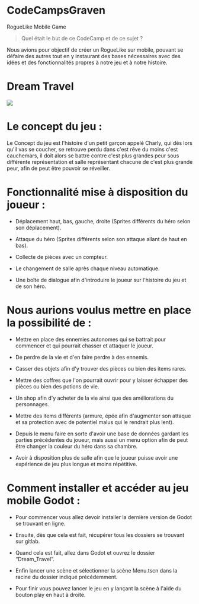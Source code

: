 # CodeCampsGraven

RogueLike Mobile Game

> Quel était le but de ce CodeCamp et de ce sujet ?
>

Nous avions pour objectif de créer un RogueLike sur mobile, pouvant se défaire des autres tout en y instaurant des bases nécessaires avec des idées et des fonctionnalités propres à notre jeu et à notre histoire.


# Dream Travel

![](https://cdn.discordapp.com/attachments/920687736049008640/953033402972524575/Capture_decran_2022-03-14_a_21.54.24.png)
# Le concept du jeu :

Le Concept du jeu est l'histoire d'un petit garçon appelé Charly, qui dès lors qu'il vas se coucher, se retrouve perdu dans c'est rêve du moins c'est cauchemars, il doit alors se battre contre c'est plus grandes peur sous différente représentation et salle représentant chacune de c'est plus grande peur, afin de peut être pouvoir se réveiller.

# Fonctionnalité mise à disposition du joueur :

- Déplacement haut, bas, gauche, droite (Sprites différents du héro selon son déplacement).

- Attaque du héro (Sprites différents selon son attaque allant de haut en bas).

- Collecte de pièces avec un compteur.

- Le changement de salle après chaque niveau automatique.

- Une boîte de dialogue afin d'introduire le joueur sur l'histoire du jeu et de son héro.


# Nous aurions voulus mettre en place la possibilité de :

- Mettre en place des ennemies autonomes qui se battrait pour commencer et qui pourrait chasser et attaquer le joueur.
 
- De perdre de la vie et d'en faire perdre à des ennemis.
 
- Casser des objets afin d'y trouver des pièces ou bien des items rares.
 
- Mettre des coffres que l'on pourrait ouvrir pour y laisser échapper des pièces ou bien des potions de vie.
 
- Un shop afin d'y acheter de la vie ainsi que des améliorations du personnages.
 
- Mettre des items différents (armure, épée afin d'augmenter son attaque et sa protection avec de potentiel malus qui le rendrait plus lent).
 
- Depuis le menu faire en sorte d'avoir une base de données gardant les parties précédentes du joueur, mais aussi un menu option afin de peut être changer la couleur du héro dans sa chambre.
 
- Avoir à disposition plus de salle afin que le joueur puisse avoir une expérience de jeu plus longue et moins répétitive.

# Comment installer et accéder au jeu mobile Godot :

- Pour commencer vous allez devoir installer la dernière version de Godot se trouvant en ligne.

- Ensuite, dès que cela est fait, récupérer tous les dossiers se trouvant sur gitlab.

- Quand cela est fait, allez dans Godot et ouvrez le dossier “Dream_Travel”.

- Enfin lancer une scène et sélectionner la scène Menu.tscn dans la racine du dossier indiqué précédemment.

- Pour finir vous pouvez lancer le jeu en y lançant la scène à l'aide du bouton play en haut à droite.
